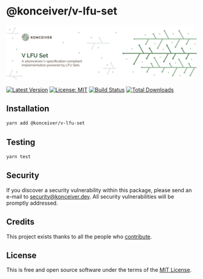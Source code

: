 # @konceiver/v-lfu-set

<p align="center"><img src="./banner.png" /></p>

[![Latest Version](https://badgen.now.sh/npm/v/@konceiver/v-lfu-set)](https://www.npmjs.com/package/@konceiver/v-lfu-set)
[![License: MIT](https://badgen.now.sh/badge/license/MIT/green)](./LICENSE)
[![Build Status](https://img.shields.io/github/workflow/status/konceiver/v-lfu-set/run-tests?label=tests)](https://img.shields.io/github/workflow/status/konceiver/v-lfu-set/CI?label=CI)
[![Total Downloads](https://badgen.net/npm/dt/konceiver/v-lfu-set)](https://npmjs.org/package/@konceiver/v-lfu-set)

## Installation

```bash
yarn add @konceiver/v-lfu-set
```

## Testing

```bash
yarn test
```

## Security

If you discover a security vulnerability within this package, please send an e-mail to security@konceiver.dev. All security vulnerabilities will be promptly addressed.

## Credits

This project exists thanks to all the people who [contribute](../../contributors).

## License

This is free and open source software under the terms of the [MIT License](./LICENSE).
